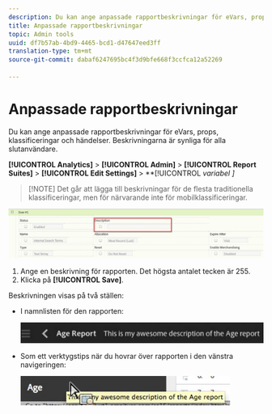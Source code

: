```yaml
---
description: Du kan ange anpassade rapportbeskrivningar för eVars, props, klassificeringar och händelser. Beskrivningarna är synliga för alla slutanvändare.
title: Anpassade rapportbeskrivningar
topic: Admin tools
uuid: df7b57ab-4bd9-4465-bcd1-d47647eed3ff
translation-type: tm+mt
source-git-commit: dabaf6247695bc4f3d9bfe668f3ccfca12a52269

---
```



# Anpassade rapportbeskrivningar

Du kan ange anpassade rapportbeskrivningar för eVars, props, klassificeringar och händelser. Beskrivningarna är synliga för alla slutanvändare.

**[!UICONTROL Analytics]** > **[!UICONTROL Admin]** > **[!UICONTROL Report Suites]** > **[!UICONTROL Edit Settings]** > **[!UICONTROL *variabel *]**

>[!NOTE] Det går att lägga till beskrivningar för de flesta traditionella klassificeringar, men för närvarande inte för mobilklassificeringar.

![](assets/report_descriptions.png)

1. Ange en beskrivning för rapporten. Det högsta antalet tecken är 255.
1. Klicka på **[!UICONTROL Save]**.

Beskrivningen visas på två ställen:

* I namnlisten för den rapporten:

   ![](assets/report_description_2.png)

* Som ett verktygstips när du hovrar över rapporten i den vänstra navigeringen:

   ![](assets/report_description_3.png)

